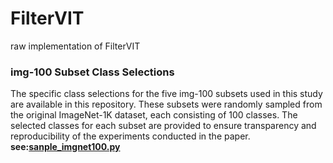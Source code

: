 # FilterVIT
raw implementation of FilterVIT

### img-100 Subset Class Selections
The specific class selections for the five img-100 subsets used in this study are available in this repository. These subsets were randomly sampled from the original ImageNet-1K dataset, each consisting of 100 classes. The selected classes for each subset are provided to ensure transparency and reproducibility of the experiments conducted in the paper.
**see:[sanple_imgnet100.py](https://github.com/BobSun98/FilterVIT/blob/main/v4.5/sanple_imgnet100.py)**
